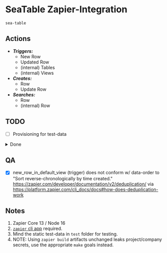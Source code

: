 # SeaTable Zapier-Integration

`sea-table`

## Actions

* ***Triggers:***
    * New Row
    * Updated Row
    * (internal) Tables
    * (internal) Views
* ***Creates:***
    * Row
    * Update Row
* ***Searches:***
    * Row
    * (internal) Row

## TODO

* [ ] Provisioning for test-data

<details>
  <summary>Done</summary>

## Done

* [DEV-1: Version 2.0.0 Release Done-Log](doc/dev-1-v2.0.0-release.md)

</details>

## QA

* [x] new_row_in_default_view (trigger) does not conform w/ data-order to "Sort reverse-chronologically by time
  created." <https://zapier.com/developer/documentation/v2/deduplication/>
  via <https://platform.zapier.com/cli_docs/docs#how-does-deduplication-work>

## Notes

1. Zapier Core 13 / Node 16
2. [`zapier` cli app][ZAPIER-CLI] required.
3. Mind the static test-data in `test` folder for testing.
4. NOTE: Using `zapier build` artifacts unchanged leaks project/company
   secrets, use the appropriate `make` goals instead.

[ZAPIER-CLI]: https://platform.zapier.com/cli_tutorials/getting-started#installing-the-cli
